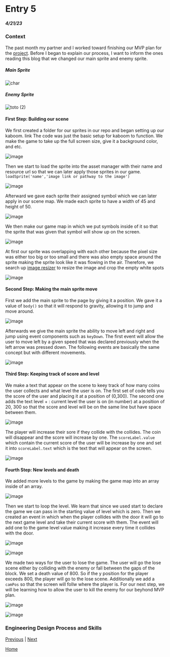 # Entry 5
##### 4/21/23

### Context 
The past month my partner and I worked toward finishing our MVP plan for the [project](https://chanryc9471.github.io/sep11-freedom-project-kaboom/). 
Before I began to explain our process, I want to inform the ones reading this blog that we changed our main sprite and enemy sprite. 

##### Main Sprite
![char](https://user-images.githubusercontent.com/91750525/233732573-9f4f5e0a-d448-49b4-ae58-b5ca906f4dea.png)

##### Enemy Sprite
![toto (2)](https://user-images.githubusercontent.com/91750525/233731654-19e01b52-81c0-483f-b3d0-a15ac2c8a52a.png)

#### First Step: Building our scene 
We first created a folder for our sprites in our repo and began setting up our kaboom. link The code was just the basic setup for kaboom to function. We make the game to take up the full screen size, give it a background color, and etc. 

![image](https://user-images.githubusercontent.com/91750525/233733221-a1bab8b3-356f-4aeb-b27d-3950ca9fe534.png)


Then we start to load the sprite into the asset manager with their name and resource url so that we can later apply those sprites in our game. `loadSprite('name','image link or pathway to the image')`

![image](https://user-images.githubusercontent.com/91750525/233734034-dad14282-35bd-45ff-9e56-9b8cc1922099.png)

Afterward we gave each sprite their assigned symbol which we can later apply in our scene map. We made each sprite to have a width of 45 and height of 50. 

![image](https://user-images.githubusercontent.com/91750525/233734752-3757b950-d186-462d-b192-298645a822c4.png)

We then make our game map in which we put symbols inside of it so that the sprite that was given that symbol will show up on the screen. 

![image](https://user-images.githubusercontent.com/91750525/233735086-f7e10fb6-0746-4905-a4e1-18a69048060e.png)

At first our sprite was overlapping with each other because the pixel size was either too big or too small and there was also empty space around the sprite making the sprite look like it was flowing in the air. Therefore, we search up [image resizer](https://imageresizer.com/) to resize the image and crop the empty white spots

![image](https://user-images.githubusercontent.com/91750525/233736160-fce0799b-a2d4-4470-8bbf-86d92e4efa5a.png)

#### Second Step: Making the main sprite move 
First we add the main sprite to the page by giving it a position. We gave it a value of `body()` so that it will respond to gravity, allowing it to jump and move around. 

 ![image](https://user-images.githubusercontent.com/91750525/233737540-f9831c77-9cfe-498e-be6c-cd2b378088a2.png)
 
 Afterwards we give the main sprite the ability to move left and right and jump using event components such as `keyDown`. The first event will allow the user to move left by a given speed that was declared previously when the left arrow was pressed down. The following events are basically the same concept but with different movements. 
 
 ![image](https://user-images.githubusercontent.com/91750525/233737739-7353af0d-b558-4a9a-8f71-cb73a6b2c4db.png)
 
 #### Third Step: Keeping track of score and level 
 We make a text that appear on the scene to keey track of how many coins the user collects and what level the user is on. The first set of code tells you the score of the user and placing it at a position of (0,300). The second one adds the text level + : current level the user is on (in number) at a position of 20, 300 so that the score and level will be on the same line but have space between them. 
 
 ![image](https://user-images.githubusercontent.com/91750525/233741714-5060602f-d76c-404b-9598-122311021464.png)
 
 The player will increase their sore if they collide with the collides. The coin will disappear and the score will increase by one. The `scoreLabel.value` which contain the current score of the user will be increase by one and set it into `scoreLabel.text` which is the text that will appear on the screen. 
 
 ![image](https://user-images.githubusercontent.com/91750525/233742134-d47acef2-0963-48ce-8f57-22f9f2a10308.png)


 #### Fourth Step: New levels and death 
 We added more levels to the game by making the game map into an array inside of an array. 
 
 ![image](https://user-images.githubusercontent.com/91750525/233738666-6b5b10c6-1ccb-466b-8451-41e3d5ee814c.png)

 
 Then we start to loop the level. We learn that since we used start to declare the game we can pass in the starting value of level which is zero. Then we created an event in which when the player collides with the door it will go to the next game level and take their current score with them. The event will add one to the game level value making it increase every time it collides with the door. 
 
 ![image](https://user-images.githubusercontent.com/91750525/233739249-8d32f368-51c7-4fa3-8406-caa71ffc5e7b.png)

![image](https://user-images.githubusercontent.com/91750525/233739348-f1376bab-7ddb-4d7d-a69b-4e07bdc36cba.png)


We made two ways for the user to lose the game. The user will go the lose scene either by colliding with the enemy or fall between the gaps of the block. We set a death value of 800. So if the y position for the player exceeds 800, the player will go to the lose scene. Additionally we add a `camPos` so that the screen will follw where the player is. For our next step, we will be learning how to allow the user to kill the enemy for our beyhond MVP plan. 

![image](https://user-images.githubusercontent.com/91750525/233741012-b0f4290d-951b-4443-8fc0-5069570fd403.png)

![image](https://user-images.githubusercontent.com/91750525/233741056-fd395759-644e-447b-b8dc-14da04687117.png)


 







### Engineering Design Process and Skills 

[Previous](entry04.md) | [Next](entry06.md)

[Home](../README.md)

